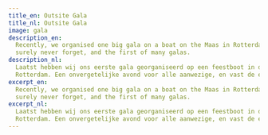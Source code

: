 ```yaml
---
title_en: Outsite Gala
title_nl: Outsite Gala
image: gala
description_en:
  Recently, we organised one big gala on a boat on the Maas in Rotterdam. A night the attendees wil
  surely never forget, and the first of many galas.
description_nl:
  Laatst hebben wij ons eerste gala georganiseerd op een feestboot in de haven van
  Rotterdam. Een onvergetelijke avond voor alle aanwezige, en vast de eerste van vele gala’s.
excerpt_en:
  Recently, we organised one big gala on a boat on the Maas in Rotterdam. A night the attendees wil
  surely never forget, and the first of many galas.
excerpt_nl:
  Laatst hebben wij ons eerste gala georganiseerd op een feestboot in de haven van
  Rotterdam. Een onvergetelijke avond voor alle aanwezige, en vast de eerste van vele gala’s.
---
```

